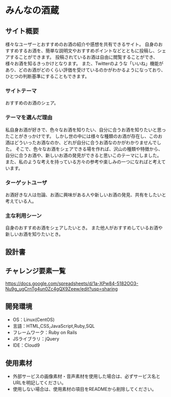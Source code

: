 # みんなの酒蔵

## サイト概要
様々なユーザーとおすすめのお酒の紹介や感想を共有できるサイト。
自身のおすすめするお酒を、簡単な説明文やおすすめポイントなどとともに投稿し、シェアすることができます。
投稿されているお酒は自由に閲覧することができ、様々お酒を知るきっかけとなります。
また、Twitterのような「いいね」機能があり、どのお酒がどのくらい評価を受けているのかがわかるようになっており、
ひとつの判断基準にすることもできます。

### サイトテーマ
おすすめのお酒のシェア。

### テーマを選んだ理由
私自身お酒が好きで、色々なお酒を知りたい、自分に合うお酒を知りたいと思ったことがきっかけです。
しかし世の中には様々な種類のお酒が存在し、このお酒はどういったお酒なのか、どれが自分に合うお酒なのかがわかりませんでした。
そこで、色々なお酒をシェアできる場を作れば、沢山の種類や特徴から、
自分に合うお酒や、新しいお酒の発見ができると思いこのテーマにしました。
また、私のような考えを持っている方々の参考や楽しみの一つになればと考えています。

### ターゲットユーザ
お酒好きな人は勿論、お酒に興味がある人や新しいお酒の発見、共有をしたいと考えている人。

### 主な利用シーン
自身のおすすめお酒をシェアしたいとき。
また他人がおすすめしているお酒や新しいお酒を知りたいとき。

## 設計書

## チャレンジ要素一覧
https://docs.google.com/spreadsheets/d/1a-XPw84-5182OO3-Nu9g_ugCrnTg4un0Zc4gQX9Zeew/edit?usp=sharing

## 開発環境
- OS：Linux(CentOS)
- 言語：HTML,CSS,JavaScript,Ruby,SQL
- フレームワーク：Ruby on Rails
- JSライブラリ：jQuery
- IDE：Cloud9

## 使用素材
- 外部サービスの画像素材・音声素材を使用した場合は、必ずサービス名とURLを明記してください。
- 使用しない場合は、使用素材の項目をREADMEから削除してください。